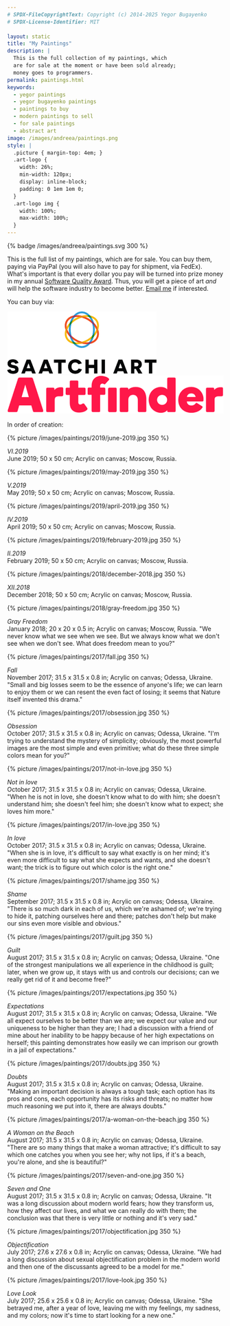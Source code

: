```yaml
---
# SPDX-FileCopyrightText: Copyright (c) 2014-2025 Yegor Bugayenko
# SPDX-License-Identifier: MIT

layout: static
title: "My Paintings"
description: |
  This is the full collection of my paintings, which
  are for sale at the moment or have been sold already;
  money goes to programmers.
permalink: paintings.html
keywords:
  - yegor paintings
  - yegor bugayenko paintings
  - paintings to buy
  - modern paintings to sell
  - for sale paintings
  - abstract art
image: /images/andreea/paintings.png
style: |
  .picture { margin-top: 4em; }
  .art-logo {
    width: 26%;
    min-width: 120px;
    display: inline-block;
    padding: 0 1em 1em 0;
  }
  .art-logo img {
    width: 100%;
    max-width: 100%;
  }
---
```


{% badge /images/andreea/paintings.svg 300 %}

This is the full list of my paintings, which are for sale. You can buy
them, paying via PayPal (you will also have to pay for shipment,
via FedEx). What's important is that
every dollar you pay will be turned into prize money in my annual
[Software Quality Award](/award.html). Thus, you will get a piece
of art _and_ will help the software industry to become better.
[Email me](mailto:paintings@yegor256.com) if interested.

You can buy via:

<div class="art-logo">
  <a href="https://www.saatchiart.com/yegor256">
    <img src="/images/paintings/saatchiart.png" alt="saatchiart"/></a></div>
<div class="art-logo">
  <a href="https://www.artfinder.com/yegor256#/">
    <img src="/images/paintings/artfinder.png" alt="artfinder"/></a></div>

<!--
ugallery.com - applied/rejected
newbloodart.com - applied/rejected
riseart.com - submitted three pics
shairart.com - form doesn't work
-->

In order of creation:

{% picture /images/paintings/2019/june-2019.jpg 350 %}

_VI.2019_<br/>
June 2019;
50 x 50 cm;
Acrylic on canvas;
Moscow, Russia.

{% picture /images/paintings/2019/may-2019.jpg 350 %}

_V.2019_<br/>
May 2019;
50 x 50 cm;
Acrylic on canvas;
Moscow, Russia.

{% picture /images/paintings/2019/april-2019.jpg 350 %}

_IV.2019_<br/>
April 2019;
50 x 50 cm;
Acrylic on canvas;
Moscow, Russia.

<!--
{% picture /images/paintings/2019/march-2019.jpg 350 %}

_III.2019_<br/>
March 2019;
50 x 50 cm;
Acrylic on canvas;
Moscow, Russia.
-->

{% picture /images/paintings/2019/february-2019.jpg 350 %}

_II.2019_<br/>
February 2019;
50 x 50 cm;
Acrylic on canvas;
Moscow, Russia.

<!--
{% picture /images/paintings/2019/january-2019.jpg 350 %}

_I.2019_<br/>
January 2019;
50 x 50 cm;
Acrylic on canvas;
Moscow, Russia.
-->

{% picture /images/paintings/2018/december-2018.jpg 350 %}

_XII.2018_<br/>
December 2018;
50 x 50 cm;
Acrylic on canvas;
Moscow, Russia.

<!--
{% picture /images/paintings/2018/november-2018.jpg 350 %}

_XI.2018_<br/>
November 2018;
50 x 50 cm;
Acrylic on canvas;
Moscow, Russia.
-->

<!--
{% picture /images/paintings/2018/october-2018.jpg 350 %}

_X.2018_<br/>
October 2018;
50 x 50 cm;
Acrylic on canvas;
Moscow, Russia.
-->

{% picture /images/paintings/2018/gray-freedom.jpg 350 %}

_Gray Freedom_<br/>
January 2018;
20 x 20 x 0.5 in;
Acrylic on canvas;
Moscow, Russia.
"We never know what we see when we see. But we always know what we
don't see when we don't see. What does freedom mean to you?"

{% picture /images/paintings/2017/fall.jpg 350 %}

_Fall_<br/>
November 2017;
31.5 x 31.5 x 0.8 in;
Acrylic on canvas;
Odessa, Ukraine.
"Small and big losses seem to be the essence of anyone's life;
we can learn to enjoy them or we can resent the even fact of losing;
it seems that Nature itself invented this drama."

{% picture /images/paintings/2017/obsession.jpg 350 %}

_Obsession_<br/>
October 2017;
31.5 x 31.5 x 0.8 in;
Acrylic on canvas;
Odessa, Ukraine.
"I'm trying to understand the mystery of simplicity; obviously,
the most powerful images are the most simple and even primitive;
what do these three simple colors mean for you?"

{% picture /images/paintings/2017/not-in-love.jpg 350 %}

_Not in love_<br/>
October 2017;
31.5 x 31.5 x 0.8 in;
Acrylic on canvas;
Odessa, Ukraine.
"When he is not in love, she doesn't know what to do with him;
she doesn't understand him; she doesn't feel him; she doesn't know
what to expect; she loves him more."

{% picture /images/paintings/2017/in-love.jpg 350 %}

_In love_<br/>
October 2017;
31.5 x 31.5 x 0.8 in;
Acrylic on canvas;
Odessa, Ukraine.
"When she is in love, it's difficult to say what exactly is on her mind;
it's even more difficult to say what she expects and wants,
and she doesn't want; the trick is to figure out which color is the right one."

{% picture /images/paintings/2017/shame.jpg 350 %}

_Shame_<br/>
September 2017;
31.5 x 31.5 x 0.8 in;
Acrylic on canvas;
Odessa, Ukraine.
"There is so much dark in each of us, which we're ashamed of;
we're trying to hide it, patching ourselves here and there;
patches don't help but make our sins even more visible and obvious."

{% picture /images/paintings/2017/guilt.jpg 350 %}

_Guilt_<br/>
August 2017;
31.5 x 31.5 x 0.8 in;
Acrylic on canvas;
Odessa, Ukraine.
"One of the strongest manipulations we all experience in the childhood is guilt;
later, when we grow up, it stays with us and controls our decisions;
can we really get rid of it and become free?"

{% picture /images/paintings/2017/expectations.jpg 350 %}

_Expectations_<br/>
August 2017;
31.5 x 31.5 x 0.8 in;
Acrylic on canvas;
Odessa, Ukraine.
"We all expect ourselves to be better than we are;
we expect our value and our uniqueness to be higher than they are;
I had a discussion with a friend of mine about her inability to be happy because of her high expectations on herself;
this painting demonstrates how easily we can imprison our growth in a jail of expectations."

{% picture /images/paintings/2017/doubts.jpg 350 %}

_Doubts_<br/>
August 2017;
31.5 x 31.5 x 0.8 in;
Acrylic on canvas;
Odessa, Ukraine.
"Making an important decision is always a tough task;
each option has its pros and cons, each opportunity has its risks and threats;
no matter how much reasoning we put into it, there are always doubts."

{% picture /images/paintings/2017/a-woman-on-the-beach.jpg 350 %}

_A Woman on the Beach_<br/>
August 2017;
31.5 x 31.5 x 0.8 in;
Acrylic on canvas;
Odessa, Ukraine.
"There are so many things that make a woman attractive;
it's difficult to say which one catches you when you see her;
why not lips, if it's a beach, you're alone, and she is beautiful?"

{% picture /images/paintings/2017/seven-and-one.jpg 350 %}

_Seven and One_<br/>
August 2017;
31.5 x 31.5 x 0.8 in;
Acrylic on canvas;
Odessa, Ukraine.
"It was a long discussion about modern world fears; how they transform us, how they affect
our lives, and what we can really do with them; the conclusion
was that there is very little or nothing and it's very sad."

{% picture /images/paintings/2017/objectification.jpg 350 %}

_Objectification_<br/>
July 2017;
27.6 x 27.6 x 0.8 in;
Acrylic on canvas;
Odessa, Ukraine.
"We had a long discussion about sexual objectification problem in the
modern world and then one of the discussants agreed to be a model for me."

{% picture /images/paintings/2017/love-look.jpg 350 %}

_Love Look_<br/>
July 2017;
25.6 x 25.6 x 0.8 in;
Acrylic on canvas;
Odessa, Ukraine.
"She betrayed me, after a year of love, leaving me with my feelings,
my sadness, and my colors; now it's time to start looking for a new one."
